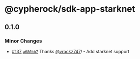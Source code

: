 # @cypherock/sdk-app-starknet

## 0.1.0

### Minor Changes

- [#137](https://github.com/Cypherock/sdk/pull/137) [`a680bb7`](https://github.com/Cypherock/sdk/commit/a680bb73a340e7c1ab60a88ba1555d0b8c4ad36f) Thanks [@vrockz747](https://github.com/vrockz747)! - Add starknet support
